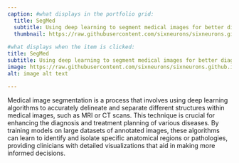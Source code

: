 ```yaml
---
caption: #what displays in the portfolio grid:
  title: SegMed
  subtitle: Using deep learning to segment medical images for better diagnosis
  thumbnail: https://raw.githubusercontent.com/sixneurons/sixneurons.github.io/master/assets/img/portfolio/st%20(1).jpg
  
#what displays when the item is clicked:
title: SegMed
subtitle: Using deep learning to segment medical images for better diagnosis
image: https://raw.githubusercontent.com/sixneurons/sixneurons.github.io/master/assets/img/portfolio/st%20(1).jpg
alt: image alt text

---
```


Medical image segmentation is a process that involves using deep learning algorithms to accurately delineate and separate different structures within medical images, such as MRI or CT scans. This technique is crucial for enhancing the diagnosis and treatment planning of various diseases. By training models on large datasets of annotated images, these algorithms can learn to identify and isolate specific anatomical regions or pathologies, providing clinicians with detailed visualizations that aid in making more informed decisions.
